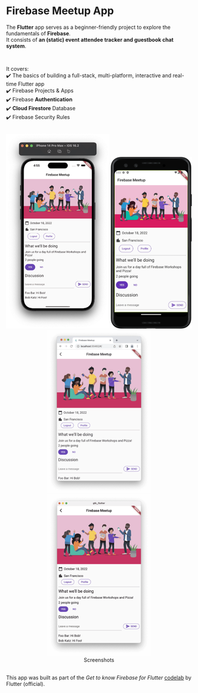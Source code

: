 # Firebase Meetup App

The **Flutter** app serves as a beginner-friendly project to explore the fundamentals of **Firebase**.<br>
It consists of **an (static) event attendee tracker and guestbook chat system**.

<br>

It covers:<br>
✔️ The basics of building a full-stack, multi-platform, interactive and real-time Flutter app<br>
✔️ Firebase Projects & Apps<br>
✔️ Firebase **Authentication**<br>
✔️ **Cloud Firestore** Database<br>
✔️ Firebase Security Rules

<br>

<div align="center">
  <img src="demo/Flutter Meetup - iOS.png"  alt="iOS screenshot"  width="280"/>
  <img src="demo/Flutter Meetup - Android.png"  alt="Android screenshot"  width="220"/>
</div>
<div align="center">
  <img src="demo/Flutter Meetup - web.png"  alt="web screenshot"  width="280"/>
<img src="demo/Flutter Meetup - macOS.png"  alt="macOS screenshot"  width="280"/>
</div>

<div align="center">
  Screenshots
</div>

<br>

This app was built as part of the _Get to know Firebase for Flutter_ [codelab](https://firebase.google.com/codelabs/firebase-get-to-know-flutter) by Flutter (official).
